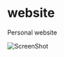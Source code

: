 # website
Personal website 

![ScreenShot](https://raw.github.com/mabdinur/website/master/website.png)

